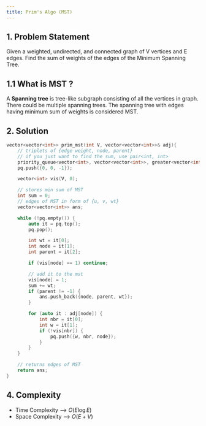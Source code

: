 ```yaml
---
title: Prim's Algo (MST)
---
```


## 1. Problem Statement

Given a weighted, undirected, and connected graph of V vertices and E edges. Find the sum of weights of the edges of the Minimum Spanning Tree.

## 1.1 What is MST ?

A **Spanning tree** is tree-like subgraph consisting of all the vertices in graph. There could be multiple spanning trees. The spanning tree with edges having minimum sum of weights is considered MST.

## 2. Solution

```cpp
vector<vector<int>> prim_mst(int V, vector<vector<int>>& adj){
    // triplets of {edge weight, node, parent}
    // if you just want to find the sum, use pair<int, int>
    priority_queue<vector<int>, vector<vector<int>>, greater<vector<int>>> pq;
    pq.push({0, 0, -1});

    vector<int> vis(V, 0);

    // stores min sum of MST
    int sum = 0;
    // edges of MST in form of {u, v, wt}
    vector<vector<int>> ans;

    while (!pq.empty()) {
        auto it = pq.top();
        pq.pop();

        int wt = it[0];
        int node = it[1];
        int parent = it[2];

        if (vis[node] == 1) continue;

        // add it to the mst
        vis[node] = 1;
        sum += wt;
        if (parent != -1) {
            ans.push_back({node, parent, wt});
        }

        for (auto it : adj[node]) {
            int nbr = it[0];
            int w = it[1];
            if (!vis[nbr]) {
                pq.push({w, nbr, node});
            }
        }
    }

    // returns edges of MST
    return ans;
}
```

## 4. Complexity

- Time Complexity --> $O(E \log E)$
- Space Complexity --> $O(E + V)$